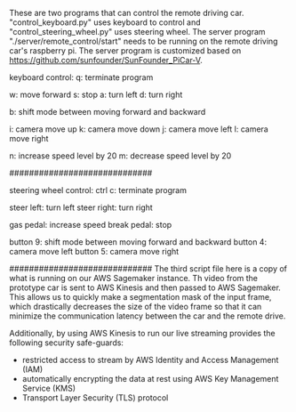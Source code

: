 These are two programs that can control the remote driving car. "control_keyboard.py" uses keyboard to control and "control_steering_wheel.py" uses steering wheel. The server program "./server/remote_control/start" needs to be running on the remote driving car's raspberry pi. The server program is customized based on https://github.com/sunfounder/SunFounder_PiCar-V.

keyboard control:
q: terminate program

w: move forward
s: stop
a: turn left
d: turn right

b: shift mode between moving forward and backward

i: camera move up
k: camera move down
j: camera move left
l: camera move right

n: increase speed level by 20
m: decrease speed level by 20

#############################

steering wheel control:
ctrl c: terminate program

steer left: turn left
steer right: turn right

gas pedal: increase speed
break pedal: stop

button 9: shift mode between moving forward and backward
button 4: camera move left
button 5: camera move right

#############################
The third script file here is a copy of what is running on our AWS Sagemaker instance. Th video from the prototype car is sent to AWS Kinesis and then passed to AWS Sagemaker. This allows us to quickly make a segmentation mask of the input frame, which drastically decreases the size of the video frame so that it can minimize the communication latency between the car and the remote drive.

Additionally, by using AWS Kinesis to run our live streaming provides the following security safe-guards:
* restricted access to stream by AWS Identity and Access Management (IAM)
* automatically encrypting the data at rest using AWS Key Management Service (KMS)
* Transport Layer Security (TLS) protocol
